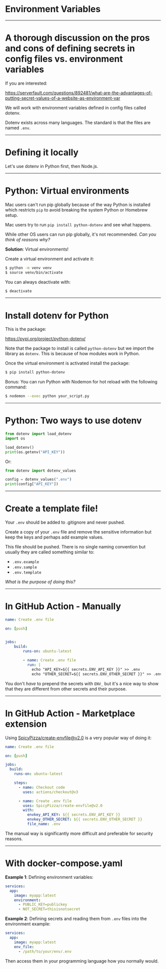 <div class="title-card">
    <h1>Environment Variables</h1>
</div>

---

# A thorough discussion on the pros and cons of defining secrets in config files vs. environment variables

If you are interested:

https://serverfault.com/questions/892481/what-are-the-advantages-of-putting-secret-values-of-a-website-as-environment-var

We will work with environment variables defined in config files called dotenv. 

Dotenv exists across many languages. The standard is that the files are named `.env`.

---

# Defining it locally 

Let's use dotenv in Python first, then Node.js. 

---

# Python: Virtual environments

Mac users can't run pip globally because of the way Python is installed which restricts `pip` to avoid breaking the system Python or Homebrew setup. 

Mac users try to run `pip install python-dotenv` and see what happens.

While other OS users can run pip globally, it's not recommended. *Can you think of reasons why?*

**Solution**: Virtual environments!

Create a virtual environment and activate it:

```bash
$ python -m venv venv
$ source venv/bin/activate
```

You can always deactivate with:

```bash
$ deactivate
```

---

# Install dotenv for Python

This is the package:

https://pypi.org/project/python-dotenv/

Note that the package to install is called `python-dotenv` but we import the library as `dotenv`. This is because of how modules work in Python. 


Once the virtual environment is activated install the package:

```bash
$ pip install python-dotenv
```

Bonus: You can run Python with Nodemon for hot reload with the following command:

```bash
$ nodemon --exec python your_script.py
```

---

# Python: Two ways to use dotenv

```python
from dotenv import load_dotenv
import os

load_dotenv()
print(os.getenv("API_KEY"))

```

Or:

```python
from dotenv import dotenv_values

config = dotenv_values(".env")
print(config["API_KEY"])
```

---

# Create a template file!

Your `.env` should be added to .gitignore and never pushed. 

Create a copy of your `.env` file and remove the sensitive information but keep the keys and perhaps add example values. 

This file should be pushed. There is no single naming convention but usually they are called something similar to:

- `.env.example`
- `.env.sample`
- `.env.template`

*What is the purpose of doing this?*

---

# In GitHub Action - Manually

```yaml
name: Create .env file

on: [push]


jobs:
    build:
        runs-on: ubuntu-latest
    
        - name: Create .env file
          run: |
            echo "API_KEY=${{ secrets.ENV_API_KEY }}" >> .env
            echo "OTHER_SECRET=${{ secrets.ENV_OTHER_SECRET }}" >> .env
```

You don't *have* to prepend the secrets with `ENV_` but it's a nice way to show that they are different from other secrets and their purpose. 

---

# In GitHub Action - Marketplace extension


Using [SpicyPizza/create-envfile@v2.0](https://github.com/SpicyPizza/create-envfile) is a very popular way of doing it:

```yaml
name: Create .env file

on: [push]

jobs:
  build:
    runs-on: ubuntu-latest

    steps:
      - name: Checkout code
        uses: actions/checkout@v3

      - name: Create .env file
        uses: SpicyPizza/create-envfile@v2.0
        with:
          envkey_API_KEY: ${{ secrets.ENV_API_KEY }}
          envkey_OTHER_SECRET: ${{ secrets.ENV_OTHER_SECRET }}
          file_name: .env
```

The manual way is significantly more difficult and preferable for security reasons.

---

# With docker-compose.yaml

**Example 1**: Defining environment variables:

```yaml
services:
  app:
    image: myapp:latest
    environment:
      - PUBLIC_KEY=publickey
      - NOT_SECRET=thisisnotsecret
```

**Example 2**: Defining secrets and reading them from `.env` files into the environment example:

```yaml
services:
  app:
    image: myapp:latest
    env_file:
      - /path/to/your/env/.env
```

Then access them in your programming language how you normally would. 